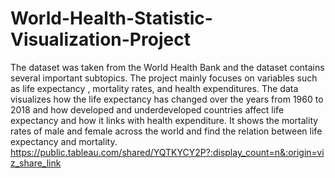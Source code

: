 # World-Health-Statistic-Visualization-Project
The dataset was taken from the World Health Bank and the dataset contains several important subtopics. The project mainly focuses on variables such as life expectancy , mortality rates, and health expenditures. The data visualizes how the life expectancy has changed over the years from 1960 to 2018 and how developed and underdeveloped countries affect life expectancy and how it links with health expenditure. It shows the mortality rates of male and female across the world and find the relation between life expectancy and mortality.
https://public.tableau.com/shared/YQTKYCY2P?:display_count=n&:origin=viz_share_link
